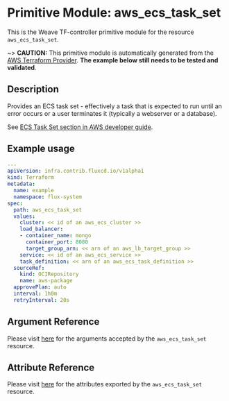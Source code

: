 
# Primitive Module: aws_ecs_task_set

This is the Weave TF-controller primitive module for the resource `aws_ecs_task_set`.

~> **CAUTION:** This primitive module is automatically generated from the [AWS Terraform Provider](https://registry.terraform.io/providers/hashicorp/aws/latest/docs/resources/ecs_task_set). **The example below still needs to be tested and validated**.

## Description

Provides an ECS task set - effectively a task that is expected to run until an error occurs or a user terminates it (typically a webserver or a database).

See [ECS Task Set section in AWS developer guide](https://docs.aws.amazon.com/AmazonECS/latest/developerguide/deployment-type-external.html).

## Example usage

```yaml
---
apiVersion: infra.contrib.fluxcd.io/v1alpha1
kind: Terraform
metadata:
  name: example
  namespace: flux-system
spec:
  path: aws_ecs_task_set
  values:
    cluster: << id of an aws_ecs_cluster >>
    load_balancer:
    - container_name: mongo
      container_port: 8080
      target_group_arn: << arn of an aws_lb_target_group >>
    service: << id of an aws_ecs_service >>
    task_definition: << arn of an aws_ecs_task_definition >>
  sourceRef:
    kind: OCIRepository
    name: aws-package
  approvePlan: auto
  interval: 1h0m
  retryInterval: 20s
```

## Argument Reference

Please visit [here](https://registry.terraform.io/providers/hashicorp/aws/latest/docs/resources/ecs_task_set#argument-reference) for the arguments accepted by the `aws_ecs_task_set` resource.

## Attribute Reference

Please visit [here](https://registry.terraform.io/providers/hashicorp/aws/latest/docs/resources/ecs_task_set#attributes-reference) for the attributes exported by the `aws_ecs_task_set` resource.
